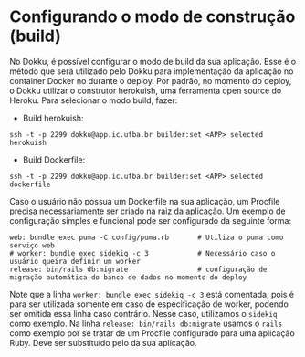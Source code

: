 # Configurando o modo de construção (build)

No Dokku, é possível configurar o modo de build da sua aplicação. Esse é o método que será utilizado pelo Dokku para implementação da aplicação no container Docker no durante o deploy. Por padrão, no momento do deploy, o Dokku utilizar o construtor herokuish, uma ferramenta open source do Heroku. Para selecionar o modo build, fazer:

- Build herokuish: 

```
ssh -t -p 2299 dokku@app.ic.ufba.br builder:set <APP> selected herokuish
```
- Build Dockerfile:

```
ssh -t -p 2299 dokku@app.ic.ufba.br builder:set <APP> selected dockerfile
```
Caso o usuário não possua um Dockerfile na sua aplicação, um Procfile precisa necessariamente ser criado na raiz da aplicação. Um exemplo de configuração simples e funcional pode ser configurado da seguinte forma:

```
web: bundle exec puma -C config/puma.rb       # Utiliza o puma como serviço web
# worker: bundle exec sidekiq -c 3            # Necessário caso o usuário queira definir um worker
release: bin/rails db:migrate                 # configuração de migração automática do banco de dados no momento do deploy
```
Note que a linha `worker: bundle exec sidekiq -c 3` está comentada, pois é para ser utilizada somente em caso de especificação de worker, podendo ser omitida essa linha caso contrário. Nesse caso, utilizamos o `sidekiq` como exemplo. Na linha `release: bin/rails db:migrate` usamos o `rails` como exemplo por se tratar de um Procfile configurado para uma aplicação Ruby. Deve ser substituído pelo da sua aplicação.
